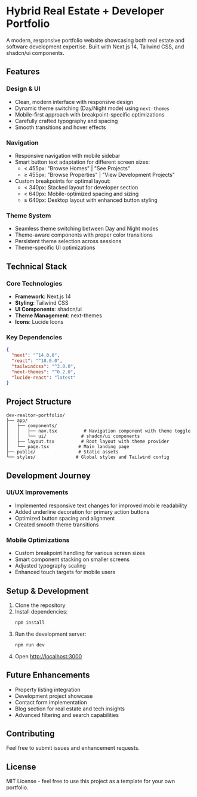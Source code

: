 # Hybrid Real Estate + Developer Portfolio

A modern, responsive portfolio website showcasing both real estate and software development expertise. Built with Next.js 14, Tailwind CSS, and shadcn/ui components.

## Features

### Design & UI
- Clean, modern interface with responsive design
- Dynamic theme switching (Day/Night mode) using `next-themes`
- Mobile-first approach with breakpoint-specific optimizations
- Carefully crafted typography and spacing
- Smooth transitions and hover effects

### Navigation
- Responsive navigation with mobile sidebar
- Smart button text adaptation for different screen sizes:
  - < 455px: "Browse Homes" | "See Projects"
  - ≥ 455px: "Browse Properties" | "View Development Projects"
- Custom breakpoints for optimal layout:
  - < 340px: Stacked layout for developer section
  - < 640px: Mobile-optimized spacing and sizing
  - ≥ 640px: Desktop layout with enhanced button styling

### Theme System
- Seamless theme switching between Day and Night modes
- Theme-aware components with proper color transitions
- Persistent theme selection across sessions
- Theme-specific UI optimizations

## Technical Stack

### Core Technologies
- **Framework**: Next.js 14
- **Styling**: Tailwind CSS
- **UI Components**: shadcn/ui
- **Theme Management**: next-themes
- **Icons**: Lucide Icons

### Key Dependencies
```json
{
  "next": "^14.0.0",
  "react": "^18.0.0",
  "tailwindcss": "^3.0.0",
  "next-themes": "^0.2.0",
  "lucide-react": "latest"
}
```

## Project Structure

```
dev-realtor-portfolio/
├── app/
│   ├── components/
│   │   ├── nav.tsx          # Navigation component with theme toggle
│   │   └── ui/             # shadcn/ui components
│   ├── layout.tsx          # Root layout with theme provider
│   └── page.tsx           # Main landing page
├── public/                # Static assets
└── styles/               # Global styles and Tailwind config
```

## Development Journey

### UI/UX Improvements
- Implemented responsive text changes for improved mobile readability
- Added underline decoration for primary action buttons
- Optimized button spacing and alignment
- Created smooth theme transitions

### Mobile Optimizations
- Custom breakpoint handling for various screen sizes
- Smart component stacking on smaller screens
- Adjusted typography scaling
- Enhanced touch targets for mobile users

## Setup & Development

1. Clone the repository
2. Install dependencies:
   ```bash
   npm install
   ```
3. Run the development server:
   ```bash
   npm run dev
   ```
4. Open [http://localhost:3000](http://localhost:3000)

## Future Enhancements

- Property listing integration
- Development project showcase
- Contact form implementation
- Blog section for real estate and tech insights
- Advanced filtering and search capabilities

## Contributing

Feel free to submit issues and enhancement requests.

## License

MIT License - feel free to use this project as a template for your own portfolio.
